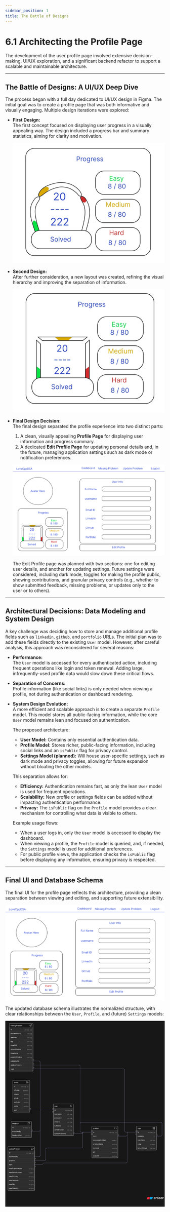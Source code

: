 ```yaml
---
sidebar_position: 1
title: The Battle of Designs
---
```


# 6.1 Architecting the Profile Page

The development of the user profile page involved extensive decision-making, UI/UX exploration, and a significant backend refactor to support a scalable and maintainable architecture.

---

## The Battle of Designs: A UI/UX Deep Dive

The process began with a full day dedicated to UI/UX design in Figma. The initial goal was to create a profile page that was both informative and visually engaging. Multiple design iterations were explored:

- **First Design:**  
  The first concept focused on displaying user progress in a visually appealing way. The design included a progress bar and summary statistics, aiming for clarity and motivation.

  ![Initial Profile UI Design 1 in Figma](./img/profile-ui-1.png)

- **Second Design:**  
  After further consideration, a new layout was created, refining the visual hierarchy and improving the separation of information.

  ![Final Profile UI Design 2 in Figma](./img/profile-ui-2.png)

- **Final Design Decision:**  
  The final design separated the profile experience into two distinct parts:
  1. A clean, visually appealing **Profile Page** for displaying user information and progress summary.
  2. A dedicated **Edit Profile Page** for updating personal details and, in the future, managing application settings such as dark mode or notification preferences.

  ![Final Profile UI Design 3 in Figma](./img/profile-ui-3.png)

  The Edit Profile page was planned with two sections: one for editing user details, and another for updating settings. Future settings were considered, including dark mode, toggles for making the profile public, showing contributions, and granular privacy controls (e.g., whether to show submitted feedback, missing problems, or updates only to the user or to others).

---

## Architectural Decisions: Data Modeling and System Design

A key challenge was deciding how to store and manage additional profile fields such as `linkedin`, `github`, and `portfolio` URLs. The initial plan was to add these fields directly to the existing `User` model. However, after careful analysis, this approach was reconsidered for several reasons:

- **Performance:**  
  The `User` model is accessed for every authenticated action, including frequent operations like login and token renewal. Adding large, infrequently-used profile data would slow down these critical flows.

- **Separation of Concerns:**  
  Profile information (like social links) is only needed when viewing a profile, not during authentication or dashboard rendering.

- **System Design Evolution:**  
  A more efficient and scalable approach is to create a separate `Profile` model. This model stores all public-facing information, while the core `User` model remains lean and focused on authentication.

  The proposed architecture:
  - **User Model:** Contains only essential authentication data.
  - **Profile Model:** Stores richer, public-facing information, including social links and an `isPublic` flag for privacy control.
  - **Settings Model (planned):** Will house user-specific settings, such as dark mode and privacy toggles, allowing for future expansion without bloating the other models.

  This separation allows for:
  - **Efficiency:** Authentication remains fast, as only the lean `User` model is used for frequent operations.
  - **Scalability:** New profile or settings fields can be added without impacting authentication performance.
  - **Privacy:** The `isPublic` flag on the `Profile` model provides a clear mechanism for controlling what data is visible to others.

  Example usage flows:
  - When a user logs in, only the `User` model is accessed to display the dashboard.
  - When viewing a profile, the `Profile` model is queried, and, if needed, the `Settings` model is used for additional preferences.
  - For public profile views, the application checks the `isPublic` flag before displaying any information, ensuring privacy is respected.

---

## Final UI and Database Schema

The final UI for the profile page reflects this architecture, providing a clean separation between viewing and editing, and supporting future extensibility.

![Final Profile UI Design 3 in Figma](./img/profile-ui-3.png)

The updated database schema illustrates the normalized structure, with clear relationships between the `User`, `Profile`, and (future) `Settings` models:

![Updated Database Schema with Profile Model](./img/profile-db-1.png)